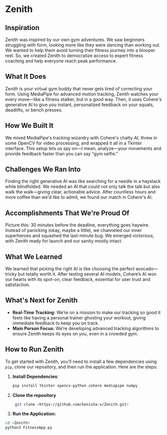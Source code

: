 # Zenith

## Inspiration
Zenith was inspired by our own gym adventures. We saw beginners struggling with form, looking more like they were dancing than working out. We wanted to help them avoid turning their fitness journey into a blooper reel. So, we created Zenith to democratize access to expert fitness coaching and help everyone reach peak performance.

## What It Does
Zenith is your virtual gym buddy that never gets tired of correcting your form. Using MediaPipe for advanced motion tracking, Zenith watches your every move—like a fitness stalker, but in a good way. Then, it uses Cohere's generative AI to give you instant, personalized feedback on your squats, deadlifts, or bench presses.

## How We Built It
We mixed MediaPipe's tracking wizardry with Cohere's chatty AI, threw in some OpenCV for video processing, and wrapped it all in a Tkinter interface. This setup lets us spy on—I mean, analyze—your movements and provide feedback faster than you can say "gym selfie."

## Challenges We Ran Into
Finding the right generative AI was like searching for a needle in a haystack while blindfolded. We needed an AI that could not only talk the talk but also walk the walk—giving clear, actionable advice. After countless hours and more coffee than we'd like to admit, we found our match in Cohere's AI.

## Accomplishments That We're Proud Of
Picture this: 30 minutes before the deadline, everything goes haywire. Instead of panicking (okay, maybe a little), we channeled our inner superheroes and squashed the last-minute bug. We emerged victorious, with Zenith ready for launch and our sanity mostly intact.

## What We Learned
We learned that picking the right AI is like choosing the perfect avocado—tricky but totally worth it. After testing several AI models, Cohere’s AI won our hearts with its spot-on, clear feedback, essential for user trust and satisfaction.

## What's Next for Zenith
- **Real-Time Tracking:** We’re on a mission to make our tracking so good it feels like having a personal trainer ghosting your workout, giving immediate feedback to keep you on track.
- **Main Person Focus:** We’re developing advanced tracking algorithms to ensure Zenith keeps its eyes on you, even in a crowded gym.

## How to Run Zenith
To get started with Zenith, you'll need to install a few dependencies using `pip`, clone our repository, and then run the application. Here are the steps:

1. **Install Dependencies**:
   ```sh
   pip install tkinter opencv-python cohere mediapipe numpy

2. **Clone the repository**
   ```sh
    git clone <https://github.com/kenisha-v/Zenith.git>

3. **Run the Application:**
  ```sh
  cd <Zenith>
  python3 FitnessApp.py




